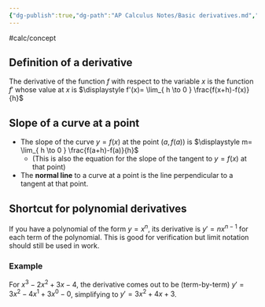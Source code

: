 ```yaml
---
{"dg-publish":true,"dg-path":"AP Calculus Notes/Basic derivatives.md","permalink":"/ap-calculus-notes/basic-derivatives/","created":"","updated":""}
---
```


#calc/concept 
## Definition of a derivative
The derivative of the function $f$ with respect to the variable $x$ is the function $f'$ whose value at $x$ is $\displaystyle f'(x)= \lim_{ h \to 0 } \frac{f(x+h)-f(x)}{h}$ 
## Slope of a curve at a point
- The slope of the curve $y=f(x)$ at the point $(a, f(a))$ is $\displaystyle m= \lim_{ h \to 0 } \frac{f(a+h)-f(a)}{h}$  
	- (This is also the equation for the slope of the tangent to $y=f(x)$ at that point)
- The **normal line** to a curve at a point is the line perpendicular to a tangent at that point.
## Shortcut for polynomial derivatives
If you have a polynomial of the form $y=x^n$, its derivative is $y'=nx^{n-1}$ for each term of the polynomial. This is good for verification but limit notation should still be used in work.
### Example
For $x^3-2x^2+3x-4$, the derivative comes out to be (term-by-term) $y'=3x^2-4x^1+3x^0-0$, simplifying to $y'=3x^2+4x+3$.

